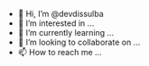 - 👋 Hi, I’m @devdissulba
- 👀 I’m interested in ...
- 🌱 I’m currently learning ...
- 💞️ I’m looking to collaborate on ...
- 📫 How to reach me ...

<!---
devdissulba/devdissulba is a ✨ special ✨ repository because its `README.md` (this file) appears on your GitHub profile.
You can click the Preview link to take a look at your changes.
--->
